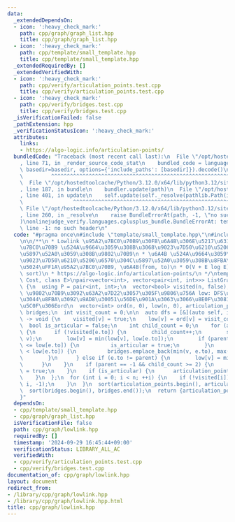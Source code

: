 ```yaml
---
data:
  _extendedDependsOn:
  - icon: ':heavy_check_mark:'
    path: cpp/graph/graph_list.hpp
    title: cpp/graph/graph_list.hpp
  - icon: ':heavy_check_mark:'
    path: cpp/template/small_template.hpp
    title: cpp/template/small_template.hpp
  _extendedRequiredBy: []
  _extendedVerifiedWith:
  - icon: ':heavy_check_mark:'
    path: cpp/verify/articulation_points.test.cpp
    title: cpp/verify/articulation_points.test.cpp
  - icon: ':heavy_check_mark:'
    path: cpp/verify/bridges.test.cpp
    title: cpp/verify/bridges.test.cpp
  _isVerificationFailed: false
  _pathExtension: hpp
  _verificationStatusIcon: ':heavy_check_mark:'
  attributes:
    links:
    - https://algo-logic.info/articulation-points/
  bundledCode: "Traceback (most recent call last):\n  File \"/opt/hostedtoolcache/Python/3.12.0/x64/lib/python3.12/site-packages/onlinejudge_verify/documentation/build.py\"\
    , line 71, in _render_source_code_stat\n    bundled_code = language.bundle(stat.path,\
    \ basedir=basedir, options={'include_paths': [basedir]}).decode()\n          \
    \         ^^^^^^^^^^^^^^^^^^^^^^^^^^^^^^^^^^^^^^^^^^^^^^^^^^^^^^^^^^^^^^^^^^^^^^^^^^^^^^^^^\n\
    \  File \"/opt/hostedtoolcache/Python/3.12.0/x64/lib/python3.12/site-packages/onlinejudge_verify/languages/cplusplus.py\"\
    , line 187, in bundle\n    bundler.update(path)\n  File \"/opt/hostedtoolcache/Python/3.12.0/x64/lib/python3.12/site-packages/onlinejudge_verify/languages/cplusplus_bundle.py\"\
    , line 401, in update\n    self.update(self._resolve(pathlib.Path(included), included_from=path))\n\
    \                ^^^^^^^^^^^^^^^^^^^^^^^^^^^^^^^^^^^^^^^^^^^^^^^^^^^^^^^^^\n \
    \ File \"/opt/hostedtoolcache/Python/3.12.0/x64/lib/python3.12/site-packages/onlinejudge_verify/languages/cplusplus_bundle.py\"\
    , line 260, in _resolve\n    raise BundleErrorAt(path, -1, \"no such header\"\
    )\nonlinejudge_verify.languages.cplusplus_bundle.BundleErrorAt: template/small_template.hpp:\
    \ line -1: no such header\n"
  code: "#pragma once\n#include \"template/small_template.hpp\"\n#include \"graph/graph_list.hpp\"\
    \n\n/**\n * Lowlink \u95A2\u7BC0\u70B9\u30FB\u6A4B\u306E\u5217\u6319\n * \u95A2\
    \u7BC0\u70B9 \u524A\u9664\u3059\u308B\u3068\u9023\u7D50\u6210\u5206\u6570\u304C\
    \u5897\u52A0\u3059\u308B\u9802\u70B9\n * \u6A4B \u524A\u9664\u3059\u308B\u3068\
    \u9023\u7D50\u6210\u5206\u6570\u304C\u5897\u52A0\u3059\u308B\u8FBA\n * \u8FD4\u308A\
    \u5024\uFF1A\u95A2\u7BC0\u70B9, \u6A4B(from, to)\n * O(V + E log E) (Lowlink +\
    \ sort)\n * https://algo-logic.info/articulation-points/\n */\ntemplate<class\
    \ Cost, class E>\npair<vector<int>, vector<pair<int, int>>> ListGraph<Cost, E>::lowlink()\
    \ {\n  using P = pair<int, int>;\n  vector<bool> visited(n, false);\n  // ord:\
    \ \u9802\u70B9\u3092\u63A2\u7D22\u3057\u305F\u9806\u756A low: DFS\u6728\u306B\u306A\
    \u3044\u8FBA\u3092\u9AD8\u30051\u56DE\u901A\u3063\u3066\u8E0F\u3081\u308B\u6700\
    \u5C0F\u306Eord\n  vector<int> ord(n, 0), low(n, 0), articulation_points;\n  vector<P>\
    \ bridges;\n  int visit_count = 0;\n\n  auto dfs = [&](auto self, int v, int parent)\
    \ -> void {\n    visited[v] = true;\n    low[v] = ord[v] = visit_count++;\n  \
    \  bool is_articular = false;\n    int child_count = 0;\n    for (auto &e: adj[v])\
    \ {\n      if (!visited[e.to]) {\n        child_count++;\n        self(self, e.to,\
    \ v);\n        low[v] = min(low[v], low[e.to]);\n        if (parent != -1 && ord[v]\
    \ <= low[e.to]) {\n          is_articular = true;\n        }\n        if (ord[v]\
    \ < low[e.to]) {\n          bridges.emplace_back(min(v, e.to), max(v, e.to));\n\
    \        }\n      } else if (e.to != parent) {\n        low[v] = min(low[v], ord[e.to]);\n\
    \      }\n    }\n    if (parent == -1 && child_count >= 2) {\n      is_articular\
    \ = true;\n    }\n    if (is_articular) {\n      articulation_points.emplace_back(v);\n\
    \    }\n  };\n  for (int i = 0; i < n; ++i) {\n    if (!visited[i]) {\n      dfs(dfs,\
    \ i, -1);\n    }\n  }\n  sort(articulation_points.begin(), articulation_points.end());\n\
    \  sort(bridges.begin(), bridges.end());\n  return {articulation_points, bridges};\n\
    }"
  dependsOn:
  - cpp/template/small_template.hpp
  - cpp/graph/graph_list.hpp
  isVerificationFile: false
  path: cpp/graph/lowlink.hpp
  requiredBy: []
  timestamp: '2024-09-29 16:45:44+09:00'
  verificationStatus: LIBRARY_ALL_AC
  verifiedWith:
  - cpp/verify/articulation_points.test.cpp
  - cpp/verify/bridges.test.cpp
documentation_of: cpp/graph/lowlink.hpp
layout: document
redirect_from:
- /library/cpp/graph/lowlink.hpp
- /library/cpp/graph/lowlink.hpp.html
title: cpp/graph/lowlink.hpp
---
```

